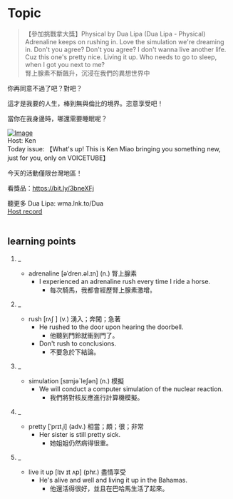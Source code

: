 # Topic

> 【參加挑戰拿大獎】Physical by Dua Lipa (Dua Lipa - Physical) <br>
> Adrenaline keeps on rushing in. Love the simulation we're dreaming in.
Don't you agree? Don't you agree?
I don't wanna live another life. Cuz this one's pretty nice. Living it up.
Who needs to go to sleep, when I got you next to me? <br>
> 腎上腺素不斷飆升，沉浸在我們的異想世界中

你再同意不過了吧？對吧？

這才是我要的人生，棒到無與倫比的境界。恣意享受吧！

當你在我身邊時，哪還需要睡眠呢？ <br>

[![Image](https://cdn.voicetube.com/assets/thumbnails/01fBiZo4fAE.jpg)](https://www.youtube.com/embed/01fBiZo4fAE?rel=0&showinfo=0&cc_load_policy=0&controls=1&autoplay=1&iv_load_policy=3&playsinline=1&wmode=transparent&start=93&end=121&enablejsapi=1&origin=https://tw.voicetube.com&widgetid=1)<br>
Host: Ken
<br>Today issue: 【What's up! This is Ken Miao bringing you something new, just for you, only on VOICETUBE】

今天的活動僅限台灣地區！

看獎品：https://bit.ly/3bneXFj

聽更多 Dua Lipa: wma.lnk.to/Dua
<br>
[Host record](https://cdn.voicetube.com/tmp/everyday_records/contact.kenmiao/4114.mp3)
<br><br>
## learning points
1. _
	* adrenaline [əˈdren.əl.ɪn] (n.) 腎上腺素
		- I experienced an adrenaline rush every time I ride a horse.
			+ 每次騎馬，我都會經歷腎上腺素激增。

2. _
	* rush [rʌʃ ] (v.) 湧入；奔闖；急著
		- He rushed to the door upon hearing the doorbell.
			+ 他聽到門鈴就衝到門了。
		- Don't rush to conclusions.
			+ 不要急於下結論。

3. _
	* simulation [sɪmjəˋleʃən] (n.) 模擬
		- We will conduct a computer simulation of the nuclear reaction.
			+ 我們將對核反應進行計算機模擬。

4. _
	* pretty [ˈprɪt̬.i] (adv.) 相當；頗；很；非常
		- Her sister is still pretty sick.
			+ 她姐姐仍然病得很重。

5. _
	* live it up [lɪv ɪt ʌp] (phr.) 盡情享受
		- He's alive and well and living it up in the Bahamas.
			+ 他還活得很好，並且在巴哈馬生活了起來。

